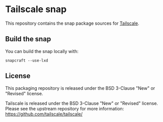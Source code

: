 # Tailscale snap

This repository contains the snap package sources for [Tailscale](https://github.com/tailscale/tailscale).

## Build the snap


You can build the snap locally with:

```
snapcraft --use-lxd
```

## License

This packaging repository is released under the BSD 3-Clause "New" or "Revised" license.

Tailscale is released under the BSD 3-Clause "New" or "Revised" license.
Please see the upstream repository for more information: https://github.com/tailscale/tailscale/
